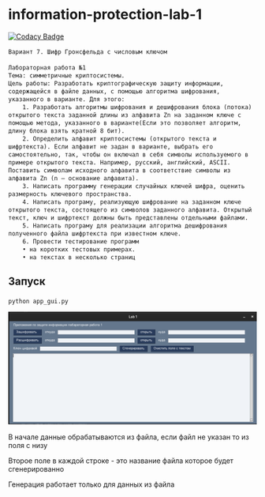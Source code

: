 # information-protection-lab-1

[![Codacy Badge](https://api.codacy.com/project/badge/Grade/11b5172ec92d47deb54c841180d3bb9b)](https://app.codacy.com/gh/GnomGad/information-protection-lab-1?utm_source=github.com&utm_medium=referral&utm_content=GnomGad/information-protection-lab-1&utm_campaign=Badge_Grade_Settings)

```
Вариант 7. Шифр Гронсфельда с числовым ключом

Лабораторная работа №1
Тема: симметричные криптосистемы.
Цель работы: Разработать криптографическую защиту информации, содержащейся в файле данных, с помощью алгоритма шифрования, указанного в варианте. Для этого:
    1. Разработать алгоритмы шифрования и дешифрования блока (потока) открытого текста заданной длины из алфавита Zn на заданном ключе с помощью метода, указанного в варианте(Если это позволяет алгоритм, длину блока взять кратной 8 бит).
    2. Определить алфавит криптосистемы (открытого текста и шифртекста). Если алфавит не задан в варианте, выбрать его самостоятельно, так, чтобы он включал в себя символы используемого в примере открытого текста. Например, русский, английский, ASCII. Поставить символам исходного алфавита в соответствие символы из алфавита Zn (n – основание алфавита).
    3. Написать программу генерации случайных ключей шифра, оценить размерность ключевого пространства.
    4. Написать програму, реализующую шифрование на заданном ключе открытого текста, состоящего из символов заданного алфавита. Открытый текст, ключ и шифртекст должны быть представлены отдельными файлами.
    5. Написать програму для реализации алгоритма дешифрования полученного файла шифртекста при известном ключе.
    6. Провести тестирование программ
    • на коротких тестовых примерах.
    • на текстах в несколько страниц
```

## Запуск

`python app_gui.py`

<img src="./img/app_gui.png">

В начале данные обрабатываются из файла, если файл не указан то из поля с низу

Второе поле в каждой строке - это название файла которое будет сгенерированно

Генерация работает только для данных из файла
